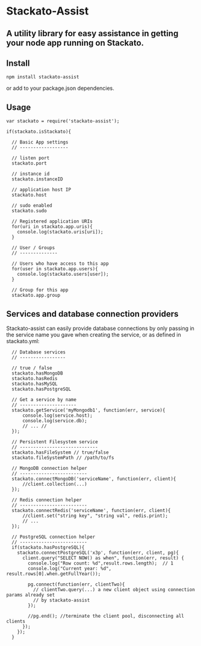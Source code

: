 # Stackato-Assist
## A utility library for easy assistance in getting your node app running on Stackato.

## Install

    npm install stackato-assist

or add to your package.json dependencies.

## Usage

    var stackato = require('stackato-assist');

    if(stackato.isStackato){

      // Basic App settings
      // ------------------

      // listen port
      stackato.port

      // instance id
      stackato.instanceID

      // application host IP
      stackato.host

      // sudo enabled
      stackato.sudo

      // Registered application URIs
      for(uri in stackato.app.uris){
        console.log(stackato.uris[uri]);
      }

      // User / Groups
      // --------------

      // Users who have access to this app
      for(user in stackato.app.users){
        console.log(stackato.users[user]);
      }

      // Group for this app
      stackato.app.group


## Services and database connection providers

Stackato-assist can easily provide database connections by only passing
in the service name you gave when creating the service, or as defined in
stackato.yml:

      // Database services
      // -----------------

      // true / false
      stackato.hasMongoDB
      stackato.hasRedis
      stackato.hasMySQL
      stackato.hasPostgreSQL

      // Get a service by name
      // ---------------------
      stackato.getService('myMongodb1', function(err, service){
          console.log(service.host);
          console.log(service.db);
          // ... //
      });

      // Persistent Filesystem service
      // -----------------------------
      stackato.hasFileSystem // true/false
      stackato.fileSystemPath // /path/to/fs

      // MongoDB connection helper
      // -------------------------
      stackato.connectMongoDB('serviceName', function(err, client){
          //client.collection(...)
      });

      // Redis connection helper
      // -------------------------
      stackato.connectRedis('serviceName', function(err, client){
          //client.set("string key", "string val", redis.print);
          // ...
      });

      // PostgreSQL connection helper
      // -------------------------
      if(stackato.hasPostgreSQL){
        stackato.connectPostgreSQL('x3p', function(err, client, pg){
          client.query("SELECT NOW() as when", function(err, result) {
            console.log("Row count: %d",result.rows.length);  // 1
            console.log("Current year: %d", result.rows[0].when.getFullYear());

            pg.connect(function(err, clientTwo){
              // clientTwo.query(...) a new client object using connection params already set
              // by stackato-assist
            });

            //pg.end(); //terminate the client pool, disconnecting all clients
          });
        });
      }
